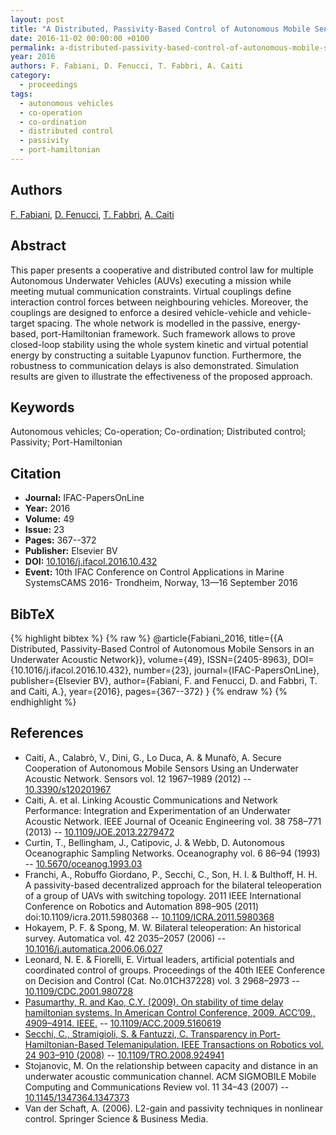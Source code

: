 ```yaml
---
layout: post
title: "A Distributed, Passivity-Based Control of Autonomous Mobile Sensors in an Underwater Acoustic Network"
date: 2016-11-02 00:00:00 +0100
permalink: a-distributed-passivity-based-control-of-autonomous-mobile-sensors-in-an-underwater-acoustic-network
year: 2016
authors: F. Fabiani, D. Fenucci, T. Fabbri, A. Caiti
category:
  - proceedings
tags:
  - autonomous vehicles
  - co-operation
  - co-ordination
  - distributed control
  - passivity
  - port-hamiltonian
---
```

 
## Authors
[F. Fabiani](authors/filippo_fabiani), [D. Fenucci](authors/davide_fenucci), [T. Fabbri](authors/t_fabbri), [A. Caiti](authors/andrea_caiti)
 
## Abstract
This paper presents a cooperative and distributed control law for multiple Autonomous Underwater Vehicles (AUVs) executing a mission while meeting mutual communication constraints. Virtual couplings define interaction control forces between neighbouring vehicles. Moreover, the couplings are designed to enforce a desired vehicle-vehicle and vehicle-target spacing. The whole network is modelled in the passive, energy-based, port-Hamiltonian framework. Such framework allows to prove closed-loop stability using the whole system kinetic and virtual potential energy by constructing a suitable Lyapunov function. Furthermore, the robustness to communication delays is also demonstrated. Simulation results are given to illustrate the effectiveness of the proposed approach.
 
## Keywords
Autonomous vehicles; Co-operation; Co-ordination; Distributed control; Passivity; Port-Hamiltonian
 
## Citation
- **Journal:** IFAC-PapersOnLine
- **Year:** 2016
- **Volume:** 49
- **Issue:** 23
- **Pages:** 367--372
- **Publisher:** Elsevier BV
- **DOI:** [10.1016/j.ifacol.2016.10.432](https://doi.org/10.1016/j.ifacol.2016.10.432)
- **Event:** 10th IFAC Conference on Control Applications in Marine SystemsCAMS 2016- Trondheim, Norway, 13—16 September 2016
 
## BibTeX
{% highlight bibtex %}
{% raw %}
@article{Fabiani_2016,
  title={{A Distributed, Passivity-Based Control of Autonomous Mobile Sensors in an Underwater Acoustic Network}},
  volume={49},
  ISSN={2405-8963},
  DOI={10.1016/j.ifacol.2016.10.432},
  number={23},
  journal={IFAC-PapersOnLine},
  publisher={Elsevier BV},
  author={Fabiani, F. and Fenucci, D. and Fabbri, T. and Caiti, A.},
  year={2016},
  pages={367--372}
}
{% endraw %}
{% endhighlight %}
 
## References
- Caiti, A., Calabrò, V., Dini, G., Lo Duca, A. & Munafò, A. Secure Cooperation of Autonomous Mobile Sensors Using an Underwater Acoustic Network. Sensors vol. 12 1967–1989 (2012) -- [10.3390/s120201967](https://doi.org/10.3390/s120201967)
- Caiti, A. et al. Linking Acoustic Communications and Network Performance: Integration and Experimentation of an Underwater Acoustic Network. IEEE Journal of Oceanic Engineering vol. 38 758–771 (2013) -- [10.1109/JOE.2013.2279472](https://doi.org/10.1109/JOE.2013.2279472)
- Curtin, T., Bellingham, J., Catipovic, J. & Webb, D. Autonomous Oceanographic Sampling Networks. Oceanography vol. 6 86–94 (1993) -- [10.5670/oceanog.1993.03](https://doi.org/10.5670/oceanog.1993.03)
- Franchi, A., Robuffo Giordano, P., Secchi, C., Son, H. I. & Bulthoff, H. H. A passivity-based decentralized approach for the bilateral teleoperation of a group of UAVs with switching topology. 2011 IEEE International Conference on Robotics and Automation 898–905 (2011) doi:10.1109/icra.2011.5980368 -- [10.1109/ICRA.2011.5980368](https://doi.org/10.1109/ICRA.2011.5980368)
- Hokayem, P. F. & Spong, M. W. Bilateral teleoperation: An historical survey. Automatica vol. 42 2035–2057 (2006) -- [10.1016/j.automatica.2006.06.027](https://doi.org/10.1016/j.automatica.2006.06.027)
- Leonard, N. E. & Fiorelli, E. Virtual leaders, artificial potentials and coordinated control of groups. Proceedings of the 40th IEEE Conference on Decision and Control (Cat. No.01CH37228) vol. 3 2968–2973 -- [10.1109/CDC.2001.980728](https://doi.org/10.1109/CDC.2001.980728)
- [Pasumarthy, R. and Kao, C.Y. (2009). On stability of time delay hamiltonian systems. In American Control Conference, 2009. ACC’09., 4909–4914. IEEE.](on-stability-of-time-delay-hamiltonian-systems) -- [10.1109/ACC.2009.5160619](https://doi.org/10.1109/ACC.2009.5160619)
- [Secchi, C., Stramigioli, S. & Fantuzzi, C. Transparency in Port-Hamiltonian-Based Telemanipulation. IEEE Transactions on Robotics vol. 24 903–910 (2008)](transparency-in-port-hamiltonian-based-telemanipulation) -- [10.1109/TRO.2008.924941](https://doi.org/10.1109/TRO.2008.924941)
- Stojanovic, M. On the relationship between capacity and distance in an underwater acoustic communication channel. ACM SIGMOBILE Mobile Computing and Communications Review vol. 11 34–43 (2007) -- [10.1145/1347364.1347373](https://doi.org/10.1145/1347364.1347373)
- Van der Schaft, A. (2006). L2-gain and passivity techniques in nonlinear control. Springer Science & Business Media.

